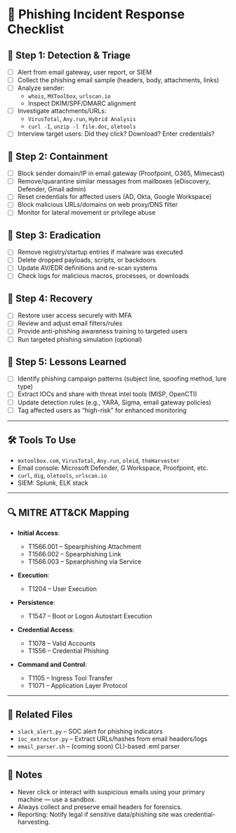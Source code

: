 # 🎣 Phishing Incident Response Checklist

## 🧪 Step 1: Detection & Triage
- [ ] Alert from email gateway, user report, or SIEM
- [ ] Collect the phishing email sample (headers, body, attachments, links)
- [ ] Analyze sender:
  - `whois`, `MXToolbox`, `urlscan.io`
  - Inspect DKIM/SPF/DMARC alignment
- [ ] Investigate attachments/URLs:
  - `VirusTotal`, `Any.run`, `Hybrid Analysis`
  - `curl -I`, `unzip -l file.doc`, `oletools`
- [ ] Interview target users: Did they click? Download? Enter credentials?

## 🚨 Step 2: Containment
- [ ] Block sender domain/IP in email gateway (Proofpoint, O365, Mimecast)
- [ ] Remove/quarantine similar messages from mailboxes (eDiscovery, Defender, Gmail admin)
- [ ] Reset credentials for affected users (AD, Okta, Google Workspace)
- [ ] Block malicious URLs/domains on web proxy/DNS filter
- [ ] Monitor for lateral movement or privilege abuse

## 🧹 Step 3: Eradication
- [ ] Remove registry/startup entries if malware was executed
- [ ] Delete dropped payloads, scripts, or backdoors
- [ ] Update AV/EDR definitions and re-scan systems
- [ ] Check logs for malicious macros, processes, or downloads

## 🔁 Step 4: Recovery
- [ ] Restore user access securely with MFA
- [ ] Review and adjust email filters/rules
- [ ] Provide anti-phishing awareness training to targeted users
- [ ] Run targeted phishing simulation (optional)

## 🧠 Step 5: Lessons Learned
- [ ] Identify phishing campaign patterns (subject line, spoofing method, lure type)
- [ ] Extract IOCs and share with threat intel tools (MISP, OpenCTI)
- [ ] Update detection rules (e.g., YARA, Sigma, email gateway policies)
- [ ] Tag affected users as “high-risk” for enhanced monitoring

---

## 🛠 Tools To Use
- `mxtoolbox.com`, `VirusTotal`, `Any.run`, `oleid`, `theHarvester`
- Email console: Microsoft Defender, G Workspace, Proofpoint, etc.
- `curl`, `dig`, `oletools`, `urlscan.io`
- SIEM: Splunk, ELK stack

---

## 🔍 MITRE ATT&CK Mapping

- **Initial Access**:
  - T1566.001 – Spearphishing Attachment  
  - T1566.002 – Spearphishing Link  
  - T1566.003 – Spearphishing via Service  

- **Execution**:
  - T1204 – User Execution

- **Persistence**:
  - T1547 – Boot or Logon Autostart Execution

- **Credential Access**:
  - T1078 – Valid Accounts  
  - T1556 – Credential Phishing  

- **Command and Control**:
  - T1105 – Ingress Tool Transfer  
  - T1071 – Application Layer Protocol

---

## 📁 Related Files
- `slack_alert.py` – SOC alert for phishing indicators
- `ioc_extractor.py` – Extract URLs/hashes from email headers/logs
- `email_parser.sh` – (coming soon) CLI-based .eml parser

---

## 🧷 Notes
- Never click or interact with suspicious emails using your primary machine — use a sandbox.
- Always collect and preserve email headers for forensics.
- Reporting: Notify legal if sensitive data/phishing site was credential-harvesting.

